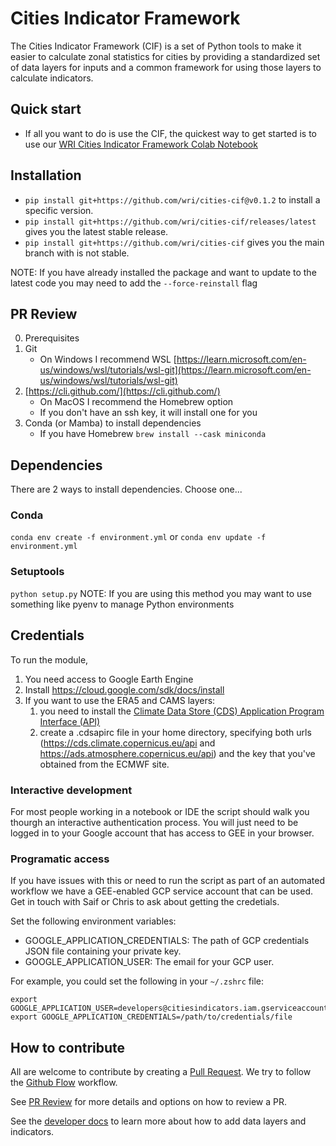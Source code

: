 # Cities Indicator Framework

The Cities Indicator Framework (CIF) is a set of Python tools to make it easier to calculate zonal statistics for cities by providing a standardized set of data layers for inputs and a common framework for using those layers to calculate indicators.

## Quick start

* If all you want to do is use the CIF, the quickest way to get started is to use our [WRI Cities Indicator Framework Colab Notebook](https://colab.research.google.com/drive/1PV1H-godxJ6h42p74Ij9sdFh3T0RN-7j#scrollTo=eM14UgpmpZL-)

## Installation
* `pip install git+https://github.com/wri/cities-cif@v0.1.2` to install a specific version.
* `pip install git+https://github.com/wri/cities-cif/releases/latest` gives you the latest stable release.
* `pip install git+https://github.com/wri/cities-cif` gives you the main branch with is not stable.

NOTE: If you have already installed the package and want to update to the latest code you may need to add the `--force-reinstall` flag

## PR Review

0. Prerequisites
1. Git
   * On Windows I recommend WSL [https://learn.microsoft.com/en-us/windows/wsl/tutorials/wsl-git](https://learn.microsoft.com/en-us/windows/wsl/tutorials/wsl-git)
2. [https://cli.github.com/](https://cli.github.com/)
   * On MacOS I recommend the Homebrew option
   * If you don't have an ssh key, it will install one for you
3. Conda (or Mamba) to install dependencies
   * If you have Homebrew `brew install --cask miniconda`

## Dependencies

There are 2 ways to install dependencies. Choose one...

### Conda

`conda env create -f environment.yml` or `conda env update -f environment.yml`

### Setuptools

`python setup.py`
NOTE: If you are using this method you may want to use something like pyenv to manage Python environments

## Credentials

To run the module,

  1. You need access to Google Earth Engine
  2. Install <https://cloud.google.com/sdk/docs/install>
  3. If you want to use the ERA5 and CAMS layers:
     1. you need to install the [Climate Data Store (CDS) Application Program Interface (API)](https://cds.climate.copernicus.eu/how-to-api)
     2. create a .cdsapirc file in your home directory, specifying both urls (https://cds.climate.copernicus.eu/api and https://ads.atmosphere.copernicus.eu/api) and the key that you've obtained from the ECMWF site.
     
### Interactive development

For most people working in a notebook or IDE the script should walk you thourgh an interactive authentication process. You will just need to be logged in to your Google account that has access to GEE in your browser.

### Programatic access

If you have issues with this or need to run the script as part of an automated workflow we have a GEE-enabled GCP service account that can be used. Get in touch with Saif or Chris to ask about getting the credetials.

Set the following environment variables:

* GOOGLE_APPLICATION_CREDENTIALS: The path of GCP credentials JSON file containing your private key.
* GOOGLE_APPLICATION_USER: The email for your GCP user.

For example, you could set the following in your `~/.zshrc` file:

```
export GOOGLE_APPLICATION_USER=developers@citiesindicators.iam.gserviceaccount.com
export GOOGLE_APPLICATION_CREDENTIALS=/path/to/credentials/file
```

## How to contribute

All are welcome to contribute by creating a [Pull Request](https://docs.github.com/en/pull-requests/collaborating-with-pull-requests/proposing-changes-to-your-work-with-pull-requests/about-pull-requests). We try to follow the [Github Flow](https://docs.github.com/en/get-started/quickstart/github-flow) workflow.

See [PR Review](docs/pr_review.md) for more details and options on how to review a PR.

See the [developer docs](docs/developer.md) to learn more about how to add data layers and indicators.
